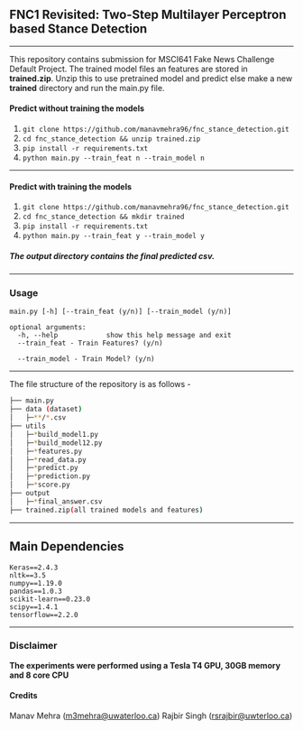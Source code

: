 ## FNC1 Revisited: Two-Step Multilayer Perceptron based Stance Detection
---
This repository contains submission for MSCI641 Fake News Challenge Default Project. The trained model files an features are stored in **trained.zip**. Unzip this to use pretrained model and predict else make a new **trained** directory and run the main.py file.

#### Predict without training the models

1. ```git clone https://github.com/manavmehra96/fnc_stance_detection.git```
2. ```cd fnc_stance_detection && unzip trained.zip```
3. ```pip install -r requirements.txt```
4. ```python main.py --train_feat n --train_model n```

---
#### Predict with training the models

1. ```git clone https://github.com/manavmehra96/fnc_stance_detection.git```
2. ```cd fnc_stance_detection && mkdir trained```
3. ```pip install -r requirements.txt```
4. ```python main.py --train_feat y --train_model y```

##### The output directory contains the final predicted csv.

---
### Usage

```
main.py [-h] [--train_feat (y/n)] [--train_model (y/n)]

optional arguments:
  -h, --help            show this help message and exit
  --train_feat - Train Features? (y/n)
                        
  --train_model - Train Model? (y/n)
```

---
The file structure of the repository is as follows -

```bash
├── main.py
├── data (dataset)
│   ├─**/*.csv
├── utils
│   ├─*build_model1.py
│   ├─*build_model12.py
│   ├─*features.py
│   ├─*read_data.py
│   ├─*predict.py
│   ├─*prediction.py
│   ├─*score.py
├── output
│   ├─*final_answer.csv
├── trained.zip(all trained models and features)
```
---
## Main Dependencies
    Keras==2.4.3        
    nltk==3.5
    numpy==1.19.0
    pandas==1.0.3
    scikit-learn==0.23.0
    scipy==1.4.1
    tensorflow==2.2.0
---
### Disclaimer
**The experiments were performed using a Tesla T4 GPU, 30GB memory and 8 core CPU**

#### Credits
Manav Mehra (m3mehra@uwaterloo.ca)
Rajbir Singh (rsrajbir@uwterloo.ca)